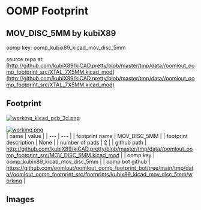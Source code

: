 # OOMP Footprint  
## MOV_DISC_5MM  by kubiX89  
  
oomp key: oomp_kubix89_kicad_mov_disc_5mm  
  
source repo at: [http://github.com/kubiX89/kiCAD.pretty/blob/master/tmp/data//oomlout_oomp_footprint_src/XTAL_7X5MM.kicad_mod](http://github.com/kubiX89/kiCAD.pretty/blob/master/tmp/data//oomlout_oomp_footprint_src/XTAL_7X5MM.kicad_mod)  
## Footprint  
  
[![working_kicad_pcb_3d.png](working_kicad_pcb_3d_600.png)](working_kicad_pcb_3d.png)  
  
[![working.png](working_600.png)](working.png)  
| name | value | 
| --- | --- | 
| footprint name | MOV_DISC_5MM | 
| footprint description | None | 
| number of pads | 2 | 
| github path | http://github.com/kubiX89/kiCAD.pretty/blob/master/tmp/data//oomlout_oomp_footprint_src/MOV_DISC_5MM.kicad_mod | 
| oomp key | oomp_kubix89_kicad_mov_disc_5mm | 
| oomp bot github | https://github.com/oomlout/oomlout_oomp_footprint_bot/tree/main/tmp/data//oomlout_oomp_footprint_src/footprints/kubix89_kicad_mov_disc_5mm/working | 
## Images  
